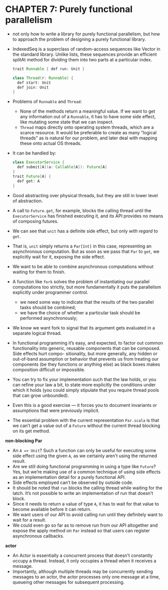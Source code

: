 # CHAPTER 7: Purely functional parallelism

- not only how to write a library for purely functional parallelism, but how to approach the problem of designing a purely functional library.
- IndexedSeq is a superclass of random-access sequences like Vector in the standard library. Unlike lists, these sequences provide an efficient splitAt method for dividing them into two parts at a particular index.
    
    ```java
    trait Runnable { def run: Unit }
    
    class Thread(r: Runnable) {
      def start: Unit
      def join: Unit
    }
    ```
    
- Problems of `Runnable` and `Thread`:
  - None of the methods return a meaningful value. If we want to get any information out of a `Runnable`, it has to have some side effect, like mutating some state that we can inspect.
  - `Thread` maps directly onto operating system threads, which are a scarce resource. It would be preferable to create as many “logical threads” as is natural for our problem, and later deal with mapping these onto actual OS threads.
- It can be handled by:

    ```java
    class ExecutorService {
      def submit[A](a: Callable[A]): Future[A]
    }
    trait Future[A] {
      def get: A
    }
    ```
- Good abstracting over physical threads, but they are still in lower level of abstraction.
- A call to `Future.get`, for example, blocks the calling thread until the `ExecutorService` has finished executing it, and its API provides no means of composing futures.
- We can see that `unit` has a definite side effect, but only *with regard* to `get`.
- That is, `unit` simply returns a `Par[Int]` in this case, representing an asynchronous computation. But as soon as we pass that `Par` to `get`, we explicitly wait for it, exposing the side effect.
- We want to be able to combine asynchronous computations without waiting for them to finish.


- A function like `fork` solves the problem of instantiating our parallel computations too strictly, but more fundamentally it puts the parallelism explicitly under programmer control. 
  - we need some way to indicate that the results of the two parallel tasks should be combined;
  - we have the choice of whether a particular task should be performed asynchronously;
- We know we want fork to signal that its argument gets evaluated in a separate logical thread.

- In functional programming it’s easy, and expected, to factor out common functionality into generic, reusable components that can be composed. Side effects hurt compo- sitionality, but more generally, any hidden or out-of-band assumption or behavior that prevents us from treating our components (be they functions or anything else) as black boxes makes composition difficult or impossible.
- You can try to fix your implementation such that the law holds, or you can refine your law a bit, to state more explicitly the conditions under which it holds (you could simply stipulate that you require thread pools that can grow unbounded).
- Even this is a good exercise — it forces you to document invariants or assumptions that were previously implicit.
- The essential problem with the current representation `Par.scala` is that we can’t get a value out of a `Future` without the current thread blocking on its get method.

**non-blocking Par**

- An `A => Unit`? Such a function can only be useful for executing some side effect using the given `A`, as we certainly aren’t using the returned result. 
- Are we still doing functional programming in using a type like `Future`? Yes, but we’re making use of a common technique of using side effects as an implementation detail for a purely functional API.
- Side effects employed can’t be observed by outside code.
- It should be noted that `run` blocks the calling thread while waiting for the latch. It’s not possible to write an implementation of run that doesn’t block.
- Since it needs to return a value of type `A`, it has to wait for that value to become available before it can return.
- We want users of our API to avoid calling run until they definitely want to wait for a result.
- We could even go so far as to remove run from our API altogether and expose the apply method on `Par` instead so that users can register asynchronous callbacks. 


**actor**
- An Actor is essentially a concurrent process that doesn’t constantly occupy a thread.
Instead, it only occupies a thread when it receives a message.
- Importantly, although multiple threads may be concurrently sending messages to an actor, the actor processes only one message at a time, queueing other messages for subsequent processing. 







